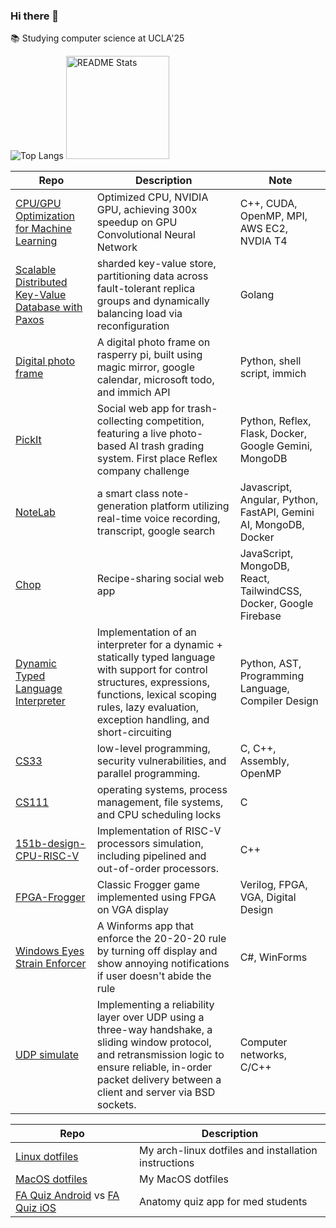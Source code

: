 ### Hi there 👋

📚 Studying computer science at UCLA'25
<!--
**henrynvn09/henrynvn09** is a ✨ _special_ ✨ repository because its `README.md` (this file) appears on your GitHub profile.

Here are some ideas to get you started:

- 🔭 I’m currently working on ...
- 🌱 I’m currently learning ...
- 👯 I’m looking to collaborate on ...
- 🤔 I’m looking for help with ...
- 💬 Ask me about ...
- 📫 How to reach me: ...
- 😄 Pronouns: ...
- ⚡ Fun fact: ...
-->
![Top Langs](https://github-readme-stats.vercel.app/api/top-langs/?username=anuraghazra&layout=compact)
<img src="https://github-readme-stats.vercel.app/api?username=henrynvn09&show_icons=true&count_private=true&theme=vue" alt="README Stats" height=165 />


| Repo                | Description                                                             | Note              |
|---------------------|---------------------------------------------------------------------------------|-------------------------|
| [CPU/GPU Optimization for Machine Learning](https://github.com/henrynvn09/Parallel-Computing-CPU-GPU)    | Optimized CPU, NVIDIA GPU, achieving 300x speedup on GPU Convolutional Neural Network  | C++, CUDA, OpenMP, MPI, AWS EC2, NVDIA T4 |
| [Scalable Distributed Key-Value Database with Paxos](https://github.com/henrynvn09/KV-sharded-database-paxos)    | sharded key-value store, partitioning data across fault-tolerant replica groups and dynamically balancing load via reconfiguration | Golang |
| [Digital photo frame](https://github.com/henrynvn09/magicmirror-config)    | A digital photo frame on rasperry pi, built using magic mirror, google calendar, microsoft todo, and immich API | Python, shell script, immich |
| [PickIt](https://github.com/henrynvn09/pickit)              | Social web app for trash-collecting competition, featuring a live photo-based AI trash grading system. First place Reflex company challenge | Python, Reflex, Flask, Docker, Google Gemini, MongoDB |
| [NoteLab](https://github.com/henrynvn09/NoteLab)              | a smart class note-generation platform utilizing real-time voice recording, transcript, google search | Javascript, Angular, Python, FastAPI, Gemini AI, MongoDB, Docker |
| [Chop](https://github.com/henrynvn09/chop-recipes-web)                | Recipe-sharing social web app                | JavaScript, MongoDB, React, TailwindCSS, Docker, Google Firebase |
| [Dynamic Typed Language Interpreter](https://github.com/henrynvn09/dynamic-typed-language-interpreter)        | Implementation of an interpreter for a dynamic + statically typed language with support for control structures, expressions, functions, lexical scoping rules, lazy evaluation, exception handling, and short-circuiting | Python, AST, Programming Language, Compiler Design |
| [CS33](https://github.com/henrynvn09/cs33)                | low-level programming, security vulnerabilities, and parallel programming. | C, C++, Assembly, OpenMP |
| [CS111](https://github.com/henrynvn09/cs111-operating-system)               | operating systems, process management, file systems, and CPU scheduling locks | C               |
| [151b-design-CPU-RISC-V](https://github.com/henrynvn09/151b-design-CPU-RISC-V) | Implementation of RISC-V processors simulation, including pipelined and out-of-order processors. | C++                     |
| [FPGA-Frogger](https://github.com/henrynvn09/verilog-frogger-game-FPGAs)        | Classic Frogger game implemented using FPGA on VGA display | Verilog, FPGA, VGA, Digital Design     |
| [Windows Eyes Strain Enforcer](https://github.com/henrynvn09/Reduce_Eye_Strain)    | A Winforms app that enforce the 20-20-20 rule by turning off display and show annoying notifications if user doesn't abide the rule  | C#, WinForms     |
| [UDP simulate](https://github.com/henrynvn09/implement-network-layers)        | Implementing a reliability layer over UDP using a three-way handshake, a sliding window protocol, and retransmission logic to ensure reliable, in-order packet delivery between a client and server via BSD sockets. | Computer networks, C/C++ |


| Repo                | Description                                                             |
|---------------------|---------------------------------------------------------------------------------|
| [Linux dotfiles](https://github.com/henrynvn09/my-dotfiles)      | My arch-linux dotfiles and installation instructions |
| [MacOS dotfiles](https://github.com/henrynvn09/dotfiles-macOS)      | My MacOS dotfiles |
| [FA Quiz Android](https://play.google.com/store/apps/details?id=com.Ying.fa_quiz&hl=en_US) vs [FA Quiz iOS](https://apps.apple.com/us/app/fa-quiz-tr%E1%BA%AFc-nghi%E1%BB%87m-y-khoa/id1508005634)     | Anatomy quiz app for med students |
